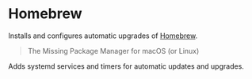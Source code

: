 # Homebrew

Installs and configures automatic upgrades of [Homebrew](https://brew.sh/).

> The Missing Package Manager for macOS (or Linux)

Adds systemd services and timers for automatic updates and upgrades.
